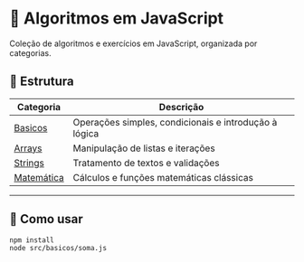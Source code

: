 # 🧠 Algoritmos em JavaScript

Coleção de algoritmos e exercícios em JavaScript, organizada por categorias.

## 📂 Estrutura

| Categoria                              | Descrição                                             |
| -------------------------------------- | ----------------------------------------------------- |
| [Basicos](src/basicos/README.md)       | Operações simples, condicionais e introdução à lógica |
| [Arrays](src/arrays/README.md)         | Manipulação de listas e iterações                     |
| [Strings](src/strings/README.md)       | Tratamento de textos e validações                     |
| [Matemática](src/matematica/README.md) | Cálculos e funções matemáticas clássicas              |

---

## 🚀 Como usar

```bash
npm install
node src/basicos/soma.js
```
